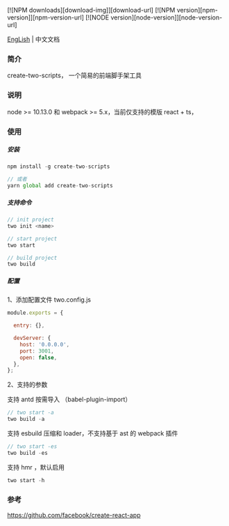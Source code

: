 [![NPM downloads][download-img]][download-url] [![NPM version][npm-version]][npm-version-url] [![NODE version][node-version]][node-version-url]

[EngLish](./README.md) | 中文文档

### 简介

create-two-scripts， 一个简易的前端脚手架工具

### 说明

node >= 10.13.0 和 webpack >= 5.x，当前仅支持的模版 react + ts，

### 使用

##### 安装

```js
npm install -g create-two-scripts

// 或者
yarn global add create-two-scripts
```

##### 支持命令

```js
// init project
two init <name>

// start project
two start

// build project
two build
```

##### 配置

1、添加配置文件 two.config.js 

```js
module.exports = {

  entry: {},

  devServer: {
    host: '0.0.0.0',
    port: 3001,
    open: false,
  },
};
```

2、支持的参数

支持 antd 按需导入 （babel-plugin-import）

```js
// two start -a
two build -a
```

支持 esbuild 压缩和 loader，不支持基于 ast 的 webpack 插件

```js
// two start -es
two build -es
```

支持 hmr ，默认启用

```js
two start -h
```

### 参考

https://github.com/facebook/create-react-app